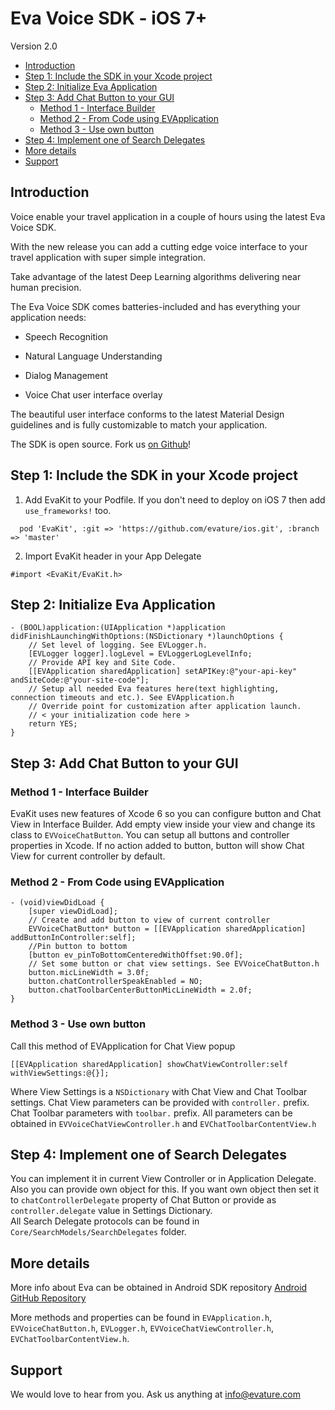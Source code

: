 # Eva Voice SDK - iOS 7+

Version 2.0

<!-- START doctoc generated TOC please keep comment here to allow auto update -->
<!-- DON'T EDIT THIS SECTION, INSTEAD RE-RUN doctoc TO UPDATE -->


- [Introduction](#introduction)
- [Step 1: Include the SDK in your Xcode project](#step-1-include-the-sdk-in-your-xcode-project)
- [Step 2: Initialize Eva Application](#step-2-initialize-eva-application)
- [Step 3: Add Chat Button to your GUI](#step-3-add-chat-button-to-your-gui)
  - [Method 1 - Interface Builder](#method-1---interface-builder)
  - [Method 2 - From Code using EVApplication](#method-2---from-code-using-evapplication)
  - [Method 3 - Use own button](#method-3---use-own-button)
- [Step 4: Implement one of Search Delegates](#step-4-implement-one-of-search-delegates)
- [More details](#more-details)
- [Support](#support)

<!-- END doctoc generated TOC please keep comment here to allow auto update -->

## Introduction

Voice enable your travel application in a couple of hours using the latest Eva Voice SDK.

With the new release you can add a cutting edge voice interface to your travel application with super simple integration.

Take advantage of the latest Deep Learning algorithms delivering near human precision.

The Eva Voice SDK comes batteries-included and has everything your application needs:

* Speech Recognition

* Natural Language Understanding

* Dialog Management

* Voice Chat user interface overlay

The beautiful user interface conforms to the latest Material Design guidelines and is fully customizable to match your application.

The SDK is open source. Fork us [on Github](https://github.com/evature/ios)!

## Step 1: Include the SDK in your Xcode project
1. Add EvaKit to your Podfile. If you don't need to deploy on iOS 7 then add `use_frameworks!` too.  
  ``` podfile
    pod 'EvaKit', :git => 'https://github.com/evature/ios.git', :branch => 'master'
  ```

2. Import EvaKit header in your App Delegate   
  ``` objc
  #import <EvaKit/EvaKit.h>
  ```

## Step 2: Initialize Eva Application
  ``` objc
  - (BOOL)application:(UIApplication *)application didFinishLaunchingWithOptions:(NSDictionary *)launchOptions {
      // Set level of logging. See EVLogger.h.
      [EVLogger logger].logLevel = EVLoggerLogLevelInfo;
      // Provide API key and Site Code.
      [[EVApplication sharedApplication] setAPIKey:@"your-api-key" andSiteCode:@"your-site-code"];
      // Setup all needed Eva features here(text highlighting, connection timeouts and etc.). See EVApplication.h
      // Override point for customization after application launch.
      // < your initialization code here >
      return YES;
  }
  ```

## Step 3: Add Chat Button to your GUI  
### Method 1 - Interface Builder
  EvaKit uses new features of Xcode 6 so you can configure button and Chat View in Interface Builder.
  Add empty view inside your view and change its class to `EVVoiceChatButton`. You can setup all buttons and controller properties in Xcode. If no action added to button, button will show Chat View for current controller by default.

### Method 2 - From Code using EVApplication
  ``` objc
  - (void)viewDidLoad {
      [super viewDidLoad];
      // Create and add button to view of current controller
      EVVoiceChatButton* button = [[EVApplication sharedApplication] addButtonInController:self];
      //Pin button to bottom
      [button ev_pinToBottomCenteredWithOffset:90.0f];
      // Set some button or chat view settings. See EVVoiceChatButton.h
      button.micLineWidth = 3.0f;
      button.chatControllerSpeakEnabled = NO;
      button.chatToolbarCenterButtonMicLineWidth = 2.0f;
  }
  ```
  
### Method 3 - Use own button
  Call this method of EVApplication for Chat View popup
  ``` objc
  [[EVApplication sharedApplication] showChatViewController:self withViewSettings:@{}];
  ```
  Where View Settings is a `NSDictionary` with Chat View and Chat Toolbar settings.
  Chat View parameters can be provided with `controller.` prefix. Chat Toolbar parameters with `toolbar.` prefix. All parameters can be obtained in `EVVoiceChatViewController.h` and `EVChatToolbarContentView.h`

## Step 4: Implement one of Search Delegates
  You can implement it in current View Controller or in Application Delegate. Also you can provide own object for this. If you want own object then set it to `chatControllerDelegate` property of Chat Button or provide as `controller.delegate` value in Settings Dictionary.  
  All Search Delegate protocols can be found in `Core/SearchModels/SearchDelegates` folder.

## More details

  More info about Eva can be obtained in Android SDK repository [Android GitHub Repository](https://github.com/evature/android)

  More methods and properties can be found in `EVApplication.h`, `EVVoiceChatButton.h`, `EVLogger.h`, `EVVoiceChatViewController.h`, `EVChatToolbarContentView.h`.

## Support

  We would love to hear from you. Ask us anything at [info@evature.com](mailto:info@evature.com)
